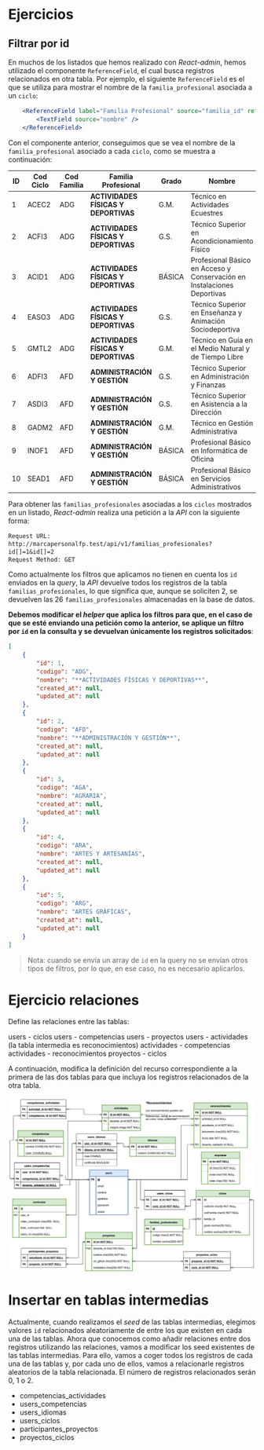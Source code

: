 # Ejercicios

## Filtrar por id

En muchos de los listados que hemos realizado con _React-admin_, hemos utilizado el componente `ReferenceField`, el cual busca registros relacionados en otra tabla. Por ejemplo, el siguiente `ReferenceField` es el que se utiliza para mostrar el nombre de la `familia_profesional` asociada a un `ciclo`:

```jsx
    <ReferenceField label="Familia Profesional" source="familia_id" reference="familias_profesionales">
        <TextField source="nombre" />
    </ReferenceField>
```
Con el componente anterior, conseguimos que se vea el nombre de la `familia_profesional` asociado a cada `ciclo`, como se muestra a continuación:

ID | Cod Ciclo | Cod Familia | Familia Profesional | Grado | Nombre
-|-|-|-|-|-
1 | ACEC2 | ADG | **ACTIVIDADES FÍSICAS Y DEPORTIVAS** | G.M. | Técnico en Actividades Ecuestres | 
2 | ACFI3 | ADG | **ACTIVIDADES FÍSICAS Y DEPORTIVAS** | G.S. | Técnico Superior en Acondicionamiento Físico | 
3 | ACID1 | ADG | **ACTIVIDADES FÍSICAS Y DEPORTIVAS** | BÁSICA | Profesional Básico en Acceso y Conservación en Instalaciones Deportivas | 
4 | EASO3 | ADG | **ACTIVIDADES FÍSICAS Y DEPORTIVAS** | G.S. | Técnico Superior en Enseñanza y Animación Sociodeportiva | 
5 | GMTL2 | ADG | **ACTIVIDADES FÍSICAS Y DEPORTIVAS** | G.M. | Técnico en Guía en el Medio Natural y de Tiempo Libre | 
6 | ADFI3 | AFD | **ADMINISTRACIÓN Y GESTIÓN** | G.S. | Técnico Superior en Administración y Finanzas | 
7 | ASDI3 | AFD | **ADMINISTRACIÓN Y GESTIÓN** | G.S. | Técnico Superior en Asistencia a la Dirección | 
8 | GADM2 | AFD | **ADMINISTRACIÓN Y GESTIÓN** | G.M. | Técnico en Gestión Administrativa | 
9 | INOF1 | AFD | **ADMINISTRACIÓN Y GESTIÓN** | BÁSICA | Profesional Básico en Informática de Oficina | 
10 | SEAD1 | AFD | **ADMINISTRACIÓN Y GESTIÓN** | BÁSICA | Profesional Básico en Servicios Administrativos

Para obtener las `familias_profesionales` asociadas a los `ciclos` mostrados en un listado, _React-admin_ realiza una petición a la _API_ con la siguiente forma:

```
Request URL: http://marcapersonalfp.test/api/v1/familias_profesionales?id[]=1&id[]=2
Request Method: GET
```

Como actualmente los filtros que aplicamos no tienen en cuenta los `id` enviados en la _query_, la _API_ devuelve todos los registros de la tabla `familias_profesionales`, lo que significa que, aunque se soliciten 2, se devuelven las 26 `familias_profesionales` almacenadas en la base de datos.

**Debemos modificar el _helper_ que aplica los filtros para que, en el caso de que se esté enviando una petición como la anterior, se aplique un filtro por `id` en la consulta y se devuelvan únicamente los registros solicitados**:
```json
[
    {
        "id": 1,
        "codigo": "ADG",
        "nombre": "**ACTIVIDADES FÍSICAS Y DEPORTIVAS**",
        "created_at": null,
        "updated_at": null
    },
    {
        "id": 2,
        "codigo": "AFD",
        "nombre": "**ADMINISTRACIÓN Y GESTIÓN**",
        "created_at": null,
        "updated_at": null
    },
    {
        "id": 3,
        "codigo": "AGA",
        "nombre": "AGRARIA",
        "created_at": null,
        "updated_at": null
    },
    {
        "id": 4,
        "codigo": "ARA",
        "nombre": "ARTES Y ARTESANÍAS",
        "created_at": null,
        "updated_at": null
    },
    {
        "id": 5,
        "codigo": "ARG",
        "nombre": "ARTES GRÁFICAS",
        "created_at": null,
        "updated_at": null
    }
]
```
> Nota: cuando se envía un array de `id` en la query no se envían otros tipos de filtros, por lo que, en ese caso, no es necesario aplicarlos.

# Ejercicio relaciones

Define las relaciones entre las tablas: 

users - ciclos
users - competencias
users - proyectos
users - actividades (la tabla intermedia es reconocimientos)
actividades - competencias
actividades - reconocimientos
proyectos - ciclos

A continuación, modifica la definición del recurso correspondiente a la primera de las dos tablas para que incluya los registros relacionados de la otra tabla.

![Esquema relacional](https://raw.githubusercontent.com/2DAW-CarlosIII/marcapersonalFP_REA/master/documentos/marcapersonalFP.drawio.png)

# Insertar en tablas intermedias

Actualmente, cuando realizamos el _seed_ de las tablas intermedias, elegimos valores `id` relacionados aleatoriamente de entre los que existen en cada una de las tablas. Ahora que conocemos como añadir relaciones entre dos registros utilizando las relaciones, vamos a modificar los seed existentes de las tablas intermedias. Para ello, vamos a coger todos los registros de cada una de las tablas y, por cada uno de ellos, vamos a relacionarle registros aleatorios de la tabla relacionada. El número de registros relacionados serán 0, 1 o 2.

- competencias_actividades
- users_competencias
- users_idiomas
- users_ciclos
- participantes_proyectos
- proyectos_ciclos
